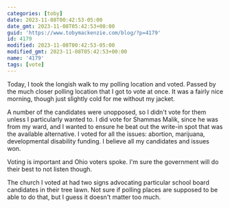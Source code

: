 ```yaml
---
categories: [toby]
date: 2023-11-08T00:42:53-05:00
date_gmt: 2023-11-08T05:42:53+00:00
guid: 'https://www.tobymackenzie.com/blog/?p=4179'
id: 4179
modified: 2023-11-08T00:42:53-05:00
modified_gmt: 2023-11-08T05:42:53+00:00
name: '4179'
tags: [vote]
---
```


Today, I took the longish walk to my polling location and voted.<!--more-->  Passed by the much closer polling location that I got to vote at once.  It was a fairly nice morning, though just slightly cold for me without my jacket.

A number of the candidates were unopposed, so I didn't vote for them unless I particularly wanted to.  I did vote for Shammas Malik, since he was from my ward, and I wanted to ensure he beat out the write-in spot that was the available alternative.  I voted for all the issues: abortion, marijuana, developmental disability funding.  I believe all my candidates and issues won.

Voting is important and Ohio voters spoke.  I'm sure the government will do their best to not listen though.

The church I voted at had two signs advocating particular school board candidates in their tree lawn.  Not sure if polling places are supposed to be able to do that, but I guess it doesn't matter too much.
